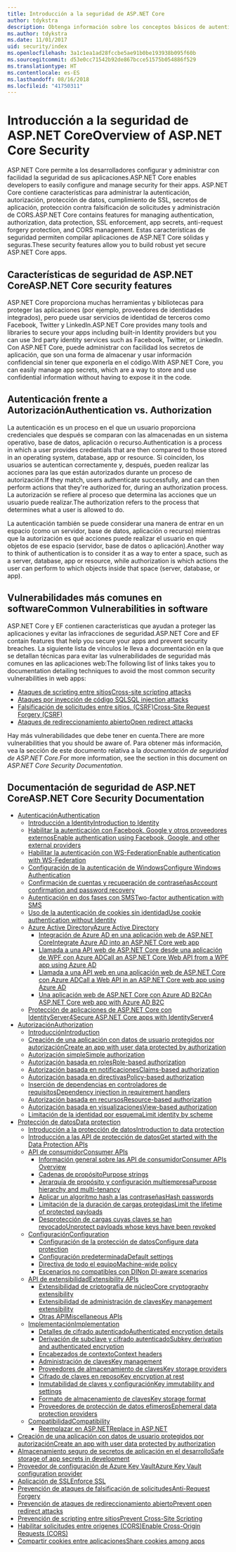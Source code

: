 ```yaml
---
title: Introducción a la seguridad de ASP.NET Core
author: tdykstra
description: Obtenga información sobre los conceptos básicos de autenticación, autorización y seguridad en ASP.NET Core.
ms.author: tdykstra
ms.date: 11/01/2017
uid: security/index
ms.openlocfilehash: 3a1c1ea1ad28fccbe5ae91b0be193938b095f60b
ms.sourcegitcommit: d53e0cc71542b92de867bcce51575b054886f529
ms.translationtype: HT
ms.contentlocale: es-ES
ms.lasthandoff: 08/16/2018
ms.locfileid: "41750311"
---
```

# <a name="overview-of-aspnet-core-security"></a><span data-ttu-id="d53dc-103">Introducción a la seguridad de ASP.NET Core</span><span class="sxs-lookup"><span data-stu-id="d53dc-103">Overview of ASP.NET Core Security</span></span>

<span data-ttu-id="d53dc-104">ASP.NET Core permite a los desarrolladores configurar y administrar con facilidad la seguridad de sus aplicaciones.</span><span class="sxs-lookup"><span data-stu-id="d53dc-104">ASP.NET Core enables developers to easily configure and manage security for their apps.</span></span> <span data-ttu-id="d53dc-105">ASP.NET Core contiene características para administrar la autenticación, autorización, protección de datos, cumplimiento de SSL, secretos de aplicación, protección contra falsificación de solicitudes y administración de CORS.</span><span class="sxs-lookup"><span data-stu-id="d53dc-105">ASP.NET Core contains features for managing authentication, authorization, data protection, SSL enforcement, app secrets, anti-request forgery protection, and CORS management.</span></span> <span data-ttu-id="d53dc-106">Estas características de seguridad permiten compilar aplicaciones de ASP.NET Core sólidas y seguras.</span><span class="sxs-lookup"><span data-stu-id="d53dc-106">These security features allow you to build robust yet secure ASP.NET Core apps.</span></span>

## <a name="aspnet-core-security-features"></a><span data-ttu-id="d53dc-107">Características de seguridad de ASP.NET Core</span><span class="sxs-lookup"><span data-stu-id="d53dc-107">ASP.NET Core security features</span></span>

<span data-ttu-id="d53dc-108">ASP.NET Core proporciona muchas herramientas y bibliotecas para proteger las aplicaciones (por ejemplo, proveedores de identidades integrados), pero puede usar servicios de identidad de terceros como Facebook, Twitter y LinkedIn.</span><span class="sxs-lookup"><span data-stu-id="d53dc-108">ASP.NET Core provides many tools and libraries to secure your apps including built-in Identity providers but you can use 3rd party identity services such as Facebook, Twitter, or LinkedIn.</span></span> <span data-ttu-id="d53dc-109">Con ASP.NET Core, puede administrar con facilidad los secretos de aplicación, que son una forma de almacenar y usar información confidencial sin tener que exponerla en el código.</span><span class="sxs-lookup"><span data-stu-id="d53dc-109">With ASP.NET Core, you can easily manage app secrets, which are a way to store and use confidential information without having to expose it in the code.</span></span>

## <a name="authentication-vs-authorization"></a><span data-ttu-id="d53dc-110">Autenticación frente a Autorización</span><span class="sxs-lookup"><span data-stu-id="d53dc-110">Authentication vs. Authorization</span></span>

<span data-ttu-id="d53dc-111">La autenticación es un proceso en el que un usuario proporciona credenciales que después se comparan con las almacenadas en un sistema operativo, base de datos, aplicación o recurso.</span><span class="sxs-lookup"><span data-stu-id="d53dc-111">Authentication is a process in which a user provides credentials that are then compared to those stored in an operating system, database, app or resource.</span></span> <span data-ttu-id="d53dc-112">Si coinciden, los usuarios se autentican correctamente y, después, pueden realizar las acciones para las que están autorizados durante un proceso de autorización.</span><span class="sxs-lookup"><span data-stu-id="d53dc-112">If they match, users authenticate successfully, and can then perform actions that they're authorized for, during an authorization process.</span></span> <span data-ttu-id="d53dc-113">La autorización se refiere al proceso que determina las acciones que un usuario puede realizar.</span><span class="sxs-lookup"><span data-stu-id="d53dc-113">The authorization refers to the process that determines what a user is allowed to do.</span></span>

<span data-ttu-id="d53dc-114">La autenticación también se puede considerar una manera de entrar en un espacio (como un servidor, base de datos, aplicación o recurso) mientras que la autorización es qué acciones puede realizar el usuario en qué objetos de ese espacio (servidor, base de datos o aplicación).</span><span class="sxs-lookup"><span data-stu-id="d53dc-114">Another way to think of authentication is to consider it as a way to enter a space, such as a server, database, app or resource, while authorization is which actions the user can perform to which objects inside that space (server, database, or app).</span></span>

## <a name="common-vulnerabilities-in-software"></a><span data-ttu-id="d53dc-115">Vulnerabilidades más comunes en software</span><span class="sxs-lookup"><span data-stu-id="d53dc-115">Common Vulnerabilities in software</span></span>

<span data-ttu-id="d53dc-116">ASP.NET Core y EF contienen características que ayudan a proteger las aplicaciones y evitar las infracciones de seguridad.</span><span class="sxs-lookup"><span data-stu-id="d53dc-116">ASP.NET Core and EF contain features that help you secure your apps and prevent security breaches.</span></span> <span data-ttu-id="d53dc-117">La siguiente lista de vínculos le lleva a documentación en la que se detallan técnicas para evitar las vulnerabilidades de seguridad más comunes en las aplicaciones web:</span><span class="sxs-lookup"><span data-stu-id="d53dc-117">The following list of links takes you to documentation detailing techniques to avoid the most common security vulnerabilities in web apps:</span></span>

* [<span data-ttu-id="d53dc-118">Ataques de scripting entre sitios</span><span class="sxs-lookup"><span data-stu-id="d53dc-118">Cross-site scripting attacks</span></span>](xref:security/cross-site-scripting)
* [<span data-ttu-id="d53dc-119">Ataques por inyección de código SQL</span><span class="sxs-lookup"><span data-stu-id="d53dc-119">SQL injection attacks</span></span>](https://docs.microsoft.com/ef/core/querying/raw-sql)
* [<span data-ttu-id="d53dc-120">Falsificación de solicitudes entre sitios. (CSRF)</span><span class="sxs-lookup"><span data-stu-id="d53dc-120">Cross-Site Request Forgery (CSRF)</span></span>](xref:security/anti-request-forgery)
* [<span data-ttu-id="d53dc-121">Ataques de redireccionamiento abierto</span><span class="sxs-lookup"><span data-stu-id="d53dc-121">Open redirect attacks</span></span>](xref:security/preventing-open-redirects)

<span data-ttu-id="d53dc-122">Hay más vulnerabilidades que debe tener en cuenta.</span><span class="sxs-lookup"><span data-stu-id="d53dc-122">There are more vulnerabilities that you should be aware of.</span></span> <span data-ttu-id="d53dc-123">Para obtener más información, vea la sección de este documento relativa a la *documentación de seguridad de ASP.NET Core*.</span><span class="sxs-lookup"><span data-stu-id="d53dc-123">For more information, see the section in this document on *ASP.NET Core Security Documentation*.</span></span>

## <a name="aspnet-core-security-documentation"></a><span data-ttu-id="d53dc-124">Documentación de seguridad de ASP.NET Core</span><span class="sxs-lookup"><span data-stu-id="d53dc-124">ASP.NET Core Security Documentation</span></span>

*   [<span data-ttu-id="d53dc-125">Autenticación</span><span class="sxs-lookup"><span data-stu-id="d53dc-125">Authentication</span></span>](xref:security/authentication/index)
    *   [<span data-ttu-id="d53dc-126">Introducción a Identity</span><span class="sxs-lookup"><span data-stu-id="d53dc-126">Introduction to Identity</span></span>](xref:security/authentication/identity)
    *   [<span data-ttu-id="d53dc-127">Habilitar la autenticación con Facebook, Google y otros proveedores externos</span><span class="sxs-lookup"><span data-stu-id="d53dc-127">Enable authentication using Facebook, Google, and other external providers</span></span>](xref:security/authentication/social/index)
    *   [<span data-ttu-id="d53dc-128">Habilitar la autenticación con WS-Federation</span><span class="sxs-lookup"><span data-stu-id="d53dc-128">Enable authentication with WS-Federation</span></span>](xref:security/authentication/ws-federation)
    * [<span data-ttu-id="d53dc-129">Configuración de la autenticación de Windows</span><span class="sxs-lookup"><span data-stu-id="d53dc-129">Configure Windows Authentication</span></span>](xref:security/authentication/windowsauth)
    *   [<span data-ttu-id="d53dc-130">Confirmación de cuentas y recuperación de contraseñas</span><span class="sxs-lookup"><span data-stu-id="d53dc-130">Account confirmation and password recovery</span></span>](xref:security/authentication/accconfirm)
    *   [<span data-ttu-id="d53dc-131">Autenticación en dos fases con SMS</span><span class="sxs-lookup"><span data-stu-id="d53dc-131">Two-factor authentication with SMS</span></span>](xref:security/authentication/2fa)
    *   [<span data-ttu-id="d53dc-132">Uso de la autenticación de cookies sin identidad</span><span class="sxs-lookup"><span data-stu-id="d53dc-132">Use cookie authentication without Identity</span></span>](xref:security/authentication/cookie)
    *   [<span data-ttu-id="d53dc-133">Azure Active Directory</span><span class="sxs-lookup"><span data-stu-id="d53dc-133">Azure Active Directory</span></span>](xref:security/authentication/azure-active-directory/index)
        *   [<span data-ttu-id="d53dc-134">Integración de Azure AD en una aplicación web de ASP.NET Core</span><span class="sxs-lookup"><span data-stu-id="d53dc-134">Integrate Azure AD into an ASP.NET Core web app</span></span>](https://azure.microsoft.com/documentation/samples/active-directory-dotnet-webapp-openidconnect-aspnetcore/)
        *   [<span data-ttu-id="d53dc-135">Llamada a una API web de ASP.NET Core desde una aplicación de WPF con Azure AD</span><span class="sxs-lookup"><span data-stu-id="d53dc-135">Call an ASP.NET Core Web API from a WPF app using Azure AD</span></span>](https://azure.microsoft.com/documentation/samples/active-directory-dotnet-native-aspnetcore/)
        *   [<span data-ttu-id="d53dc-136">Llamada a una API web en una aplicación web de ASP.NET Core con Azure AD</span><span class="sxs-lookup"><span data-stu-id="d53dc-136">Call a Web API in an ASP.NET Core web app using Azure AD</span></span>](https://azure.microsoft.com/documentation/samples/active-directory-dotnet-webapp-webapi-openidconnect-aspnetcore/)
        *   [<span data-ttu-id="d53dc-137">Una aplicación web de ASP.NET Core con Azure AD B2C</span><span class="sxs-lookup"><span data-stu-id="d53dc-137">An ASP.NET Core web app with Azure AD B2C</span></span>](https://azure.microsoft.com/resources/samples/active-directory-b2c-dotnetcore-webapp/)
    *   [<span data-ttu-id="d53dc-138">Protección de aplicaciones de ASP.NET Core con IdentityServer4</span><span class="sxs-lookup"><span data-stu-id="d53dc-138">Secure ASP.NET Core apps with IdentityServer4</span></span>](https://identityserver4.readthedocs.io)
*   [<span data-ttu-id="d53dc-139">Autorización</span><span class="sxs-lookup"><span data-stu-id="d53dc-139">Authorization</span></span>](xref:security/authorization/index)
    *   [<span data-ttu-id="d53dc-140">Introducción</span><span class="sxs-lookup"><span data-stu-id="d53dc-140">Introduction</span></span>](xref:security/authorization/introduction)
    *   [<span data-ttu-id="d53dc-141">Creación de una aplicación con datos de usuario protegidos por autorización</span><span class="sxs-lookup"><span data-stu-id="d53dc-141">Create an app with user data protected by authorization</span></span>](xref:security/authorization/secure-data)
    *   [<span data-ttu-id="d53dc-142">Autorización simple</span><span class="sxs-lookup"><span data-stu-id="d53dc-142">Simple authorization</span></span>](xref:security/authorization/simple)
    *   [<span data-ttu-id="d53dc-143">Autorización basada en roles</span><span class="sxs-lookup"><span data-stu-id="d53dc-143">Role-based authorization</span></span>](xref:security/authorization/roles)
    *   [<span data-ttu-id="d53dc-144">Autorización basada en notificaciones</span><span class="sxs-lookup"><span data-stu-id="d53dc-144">Claims-based authorization</span></span>](xref:security/authorization/claims)
    *   [<span data-ttu-id="d53dc-145">Autorización basada en directivas</span><span class="sxs-lookup"><span data-stu-id="d53dc-145">Policy-based authorization</span></span>](xref:security/authorization/policies)
    *   [<span data-ttu-id="d53dc-146">Inserción de dependencias en controladores de requisitos</span><span class="sxs-lookup"><span data-stu-id="d53dc-146">Dependency injection in requirement handlers</span></span>](xref:security/authorization/dependencyinjection)
    *   [<span data-ttu-id="d53dc-147">Autorización basada en recursos</span><span class="sxs-lookup"><span data-stu-id="d53dc-147">Resource-based authorization</span></span>](xref:security/authorization/resourcebased)
    *   [<span data-ttu-id="d53dc-148">Autorización basada en visualizaciones</span><span class="sxs-lookup"><span data-stu-id="d53dc-148">View-based authorization</span></span>](xref:security/authorization/views)
    *   [<span data-ttu-id="d53dc-149">Limitación de la identidad por esquema</span><span class="sxs-lookup"><span data-stu-id="d53dc-149">Limit identity by scheme</span></span>](xref:security/authorization/limitingidentitybyscheme)
*   [<span data-ttu-id="d53dc-150">Protección de datos</span><span class="sxs-lookup"><span data-stu-id="d53dc-150">Data protection</span></span>](xref:security/data-protection/index)
    *   [<span data-ttu-id="d53dc-151">Introducción a la protección de datos</span><span class="sxs-lookup"><span data-stu-id="d53dc-151">Introduction to data protection</span></span>](xref:security/data-protection/introduction)
    *   [<span data-ttu-id="d53dc-152">Introducción a las API de protección de datos</span><span class="sxs-lookup"><span data-stu-id="d53dc-152">Get started with the Data Protection APIs</span></span>](xref:security/data-protection/using-data-protection)
    *   [<span data-ttu-id="d53dc-153">API de consumidor</span><span class="sxs-lookup"><span data-stu-id="d53dc-153">Consumer APIs</span></span>](xref:security/data-protection/consumer-apis/index)
        *   [<span data-ttu-id="d53dc-154">Información general sobre las API de consumidor</span><span class="sxs-lookup"><span data-stu-id="d53dc-154">Consumer APIs Overview</span></span>](xref:security/data-protection/consumer-apis/overview)
        *   [<span data-ttu-id="d53dc-155">Cadenas de propósito</span><span class="sxs-lookup"><span data-stu-id="d53dc-155">Purpose strings</span></span>](xref:security/data-protection/consumer-apis/purpose-strings)
        *   [<span data-ttu-id="d53dc-156">Jerarquía de propósito y configuración multiempresa</span><span class="sxs-lookup"><span data-stu-id="d53dc-156">Purpose hierarchy and multi-tenancy</span></span>](xref:security/data-protection/consumer-apis/purpose-strings-multitenancy)
        *   [<span data-ttu-id="d53dc-157">Aplicar un algoritmo hash a las contraseñas</span><span class="sxs-lookup"><span data-stu-id="d53dc-157">Hash passwords</span></span>](xref:security/data-protection/consumer-apis/password-hashing)
        *   [<span data-ttu-id="d53dc-158">Limitación de la duración de cargas protegidas</span><span class="sxs-lookup"><span data-stu-id="d53dc-158">Limit the lifetime of protected payloads</span></span>](xref:security/data-protection/consumer-apis/limited-lifetime-payloads)
        *   [<span data-ttu-id="d53dc-159">Desprotección de cargas cuyas claves se han revocado</span><span class="sxs-lookup"><span data-stu-id="d53dc-159">Unprotect payloads whose keys have been revoked</span></span>](xref:security/data-protection/consumer-apis/dangerous-unprotect)
    *   [<span data-ttu-id="d53dc-160">Configuración</span><span class="sxs-lookup"><span data-stu-id="d53dc-160">Configuration</span></span>](xref:security/data-protection/configuration/index)
        *   [<span data-ttu-id="d53dc-161">Configuración de la protección de datos</span><span class="sxs-lookup"><span data-stu-id="d53dc-161">Configure data protection</span></span>](xref:security/data-protection/configuration/overview)
        *   [<span data-ttu-id="d53dc-162">Configuración predeterminada</span><span class="sxs-lookup"><span data-stu-id="d53dc-162">Default settings</span></span>](xref:security/data-protection/configuration/default-settings)
        *   [<span data-ttu-id="d53dc-163">Directiva de todo el equipo</span><span class="sxs-lookup"><span data-stu-id="d53dc-163">Machine-wide policy</span></span>](xref:security/data-protection/configuration/machine-wide-policy)
        *   [<span data-ttu-id="d53dc-164">Escenarios no compatibles con DI</span><span class="sxs-lookup"><span data-stu-id="d53dc-164">Non DI-aware scenarios</span></span>](xref:security/data-protection/configuration/non-di-scenarios)
    *   [<span data-ttu-id="d53dc-165">API de extensibilidad</span><span class="sxs-lookup"><span data-stu-id="d53dc-165">Extensibility APIs</span></span>](xref:security/data-protection/extensibility/index)
        *   [<span data-ttu-id="d53dc-166">Extensibilidad de criptografía de núcleo</span><span class="sxs-lookup"><span data-stu-id="d53dc-166">Core cryptography extensibility</span></span>](xref:security/data-protection/extensibility/core-crypto)
        *   [<span data-ttu-id="d53dc-167">Extensibilidad de administración de claves</span><span class="sxs-lookup"><span data-stu-id="d53dc-167">Key management extensibility</span></span>](xref:security/data-protection/extensibility/key-management)
        *   [<span data-ttu-id="d53dc-168">Otras API</span><span class="sxs-lookup"><span data-stu-id="d53dc-168">Miscellaneous APIs</span></span>](xref:security/data-protection/extensibility/misc-apis)
    *   [<span data-ttu-id="d53dc-169">Implementación</span><span class="sxs-lookup"><span data-stu-id="d53dc-169">Implementation</span></span>](xref:security/data-protection/implementation/index)
        *   [<span data-ttu-id="d53dc-170">Detalles de cifrado autenticado</span><span class="sxs-lookup"><span data-stu-id="d53dc-170">Authenticated encryption details</span></span>](xref:security/data-protection/implementation/authenticated-encryption-details)
        *   [<span data-ttu-id="d53dc-171">Derivación de subclave y cifrado autenticado</span><span class="sxs-lookup"><span data-stu-id="d53dc-171">Subkey derivation and authenticated encryption</span></span>](xref:security/data-protection/implementation/subkeyderivation)
        *   [<span data-ttu-id="d53dc-172">Encabezados de contexto</span><span class="sxs-lookup"><span data-stu-id="d53dc-172">Context headers</span></span>](xref:security/data-protection/implementation/context-headers)
        *   [<span data-ttu-id="d53dc-173">Administración de claves</span><span class="sxs-lookup"><span data-stu-id="d53dc-173">Key management</span></span>](xref:security/data-protection/implementation/key-management)
        *   [<span data-ttu-id="d53dc-174">Proveedores de almacenamiento de claves</span><span class="sxs-lookup"><span data-stu-id="d53dc-174">Key storage providers</span></span>](xref:security/data-protection/implementation/key-storage-providers)
        *   [<span data-ttu-id="d53dc-175">Cifrado de claves en reposo</span><span class="sxs-lookup"><span data-stu-id="d53dc-175">Key encryption at rest</span></span>](xref:security/data-protection/implementation/key-encryption-at-rest)
        *   [<span data-ttu-id="d53dc-176">Inmutabilidad de claves y configuración</span><span class="sxs-lookup"><span data-stu-id="d53dc-176">Key immutability and settings</span></span>](xref:security/data-protection/implementation/key-immutability)
        *   [<span data-ttu-id="d53dc-177">Formato de almacenamiento de claves</span><span class="sxs-lookup"><span data-stu-id="d53dc-177">Key storage format</span></span>](xref:security/data-protection/implementation/key-storage-format)
        *   [<span data-ttu-id="d53dc-178">Proveedores de protección de datos efímeros</span><span class="sxs-lookup"><span data-stu-id="d53dc-178">Ephemeral data protection providers</span></span>](xref:security/data-protection/implementation/key-storage-ephemeral)
    *   [<span data-ttu-id="d53dc-179">Compatibilidad</span><span class="sxs-lookup"><span data-stu-id="d53dc-179">Compatibility</span></span>](xref:security/data-protection/compatibility/index)
        *   [<span data-ttu-id="d53dc-180">Reemplazar <machineKey> en ASP.NET</span><span class="sxs-lookup"><span data-stu-id="d53dc-180">Replace <machineKey> in ASP.NET</span></span>](xref:security/data-protection/compatibility/replacing-machinekey)
*   [<span data-ttu-id="d53dc-181">Creación de una aplicación con datos de usuario protegidos por autorización</span><span class="sxs-lookup"><span data-stu-id="d53dc-181">Create an app with user data protected by authorization</span></span>](xref:security/authorization/secure-data)
*   [<span data-ttu-id="d53dc-182">Almacenamiento seguro de secretos de aplicación en el desarrollo</span><span class="sxs-lookup"><span data-stu-id="d53dc-182">Safe storage of app secrets in development</span></span>](xref:security/app-secrets)
*   [<span data-ttu-id="d53dc-183">Proveedor de configuración de Azure Key Vault</span><span class="sxs-lookup"><span data-stu-id="d53dc-183">Azure Key Vault configuration provider</span></span>](xref:security/key-vault-configuration)
*   [<span data-ttu-id="d53dc-184">Aplicación de SSL</span><span class="sxs-lookup"><span data-stu-id="d53dc-184">Enforce SSL</span></span>](xref:security/enforcing-ssl)
*   [<span data-ttu-id="d53dc-185">Prevención de ataques de falsificación de solicitudes</span><span class="sxs-lookup"><span data-stu-id="d53dc-185">Anti-Request Forgery</span></span>](xref:security/anti-request-forgery)
*   [<span data-ttu-id="d53dc-186">Prevención de ataques de redireccionamiento abierto</span><span class="sxs-lookup"><span data-stu-id="d53dc-186">Prevent open redirect attacks</span></span>](xref:security/preventing-open-redirects)
*   [<span data-ttu-id="d53dc-187">Prevención de scripting entre sitios</span><span class="sxs-lookup"><span data-stu-id="d53dc-187">Prevent Cross-Site Scripting</span></span>](xref:security/cross-site-scripting)
*   [<span data-ttu-id="d53dc-188">Habilitar solicitudes entre orígenes (CORS)</span><span class="sxs-lookup"><span data-stu-id="d53dc-188">Enable Cross-Origin Requests (CORS)</span></span>](xref:security/cors)
*   [<span data-ttu-id="d53dc-189">Compartir cookies entre aplicaciones</span><span class="sxs-lookup"><span data-stu-id="d53dc-189">Share cookies among apps</span></span>](xref:security/cookie-sharing)
